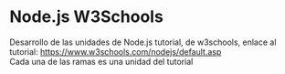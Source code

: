 # Node.js W3Schools
 Desarrollo de las unidades de Node.js tutorial, de w3schools, enlace al tutorial: https://www.w3schools.com/nodejs/default.asp
 <br>
 Cada una de las ramas es una unidad del tutorial
